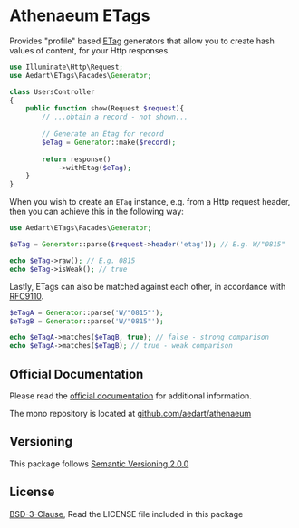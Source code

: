 # Athenaeum ETags

Provides "profile" based [ETag](https://developer.mozilla.org/en-US/docs/Web/HTTP/Headers/ETag) generators that
allow you to create hash values of content, for your Http responses.

```php
use Illuminate\Http\Request;
use Aedart\ETags\Facades\Generator;

class UsersController
{
    public function show(Request $request){
        // ...obtain a record - not shown...
        
        // Generate an Etag for record
        $eTag = Generator::make($record);
        
        return response()
            ->withEtag($eTag);
    }
}
```

When you wish to create an `ETag` instance, e.g. from a Http request header, then you can achieve this in the following way:

```php
use Aedart\ETags\Facades\Generator;

$eTag = Generator::parse($request->header('etag')); // E.g. W/"0815"

echo $eTag->raw(); // E.g. 0815
echo $eTag->isWeak(); // true
```

Lastly, ETags can also be matched against each other, in accordance with [RFC9110](https://httpwg.org/specs/rfc9110.html#rfc.section.8.8.3.2).

```php
$eTagA = Generator::parse('W/"0815"');
$eTagB = Generator::parse('W/"0815"');

echo $eTagA->matches($eTagB, true); // false - strong comparison
echo $eTagA->matches($eTagB); // true - weak comparison
```

## Official Documentation

Please read the [official documentation](https://aedart.github.io/athenaeum/) for additional information.

The mono repository is located at [github.com/aedart/athenaeum](https://github.com/aedart/athenaeum)

## Versioning

This package follows [Semantic Versioning 2.0.0](http://semver.org/)

## License

[BSD-3-Clause](http://spdx.org/licenses/BSD-3-Clause), Read the LICENSE file included in this package
